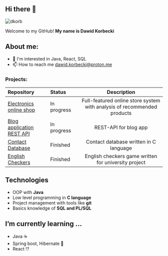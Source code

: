 ## Hi there 👋

<p align="left"> <img src="https://komarev.com/ghpvc/?username=dkorb&label=Profile%20views&color=0e75b6&style=flat" alt="dkorb" /> </p>

Welcome to my GitHub!
 <b> My name is Dawid Korbecki </b>

 ## About me:
- 👀 I'm interested in Java, React, SQL
- 📫 How to reach me dawid.korbecki@proton.me

### Projects:

|Repository|Status&nbsp;&nbsp;&nbsp;&nbsp;&nbsp;&nbsp;&nbsp;&nbsp;|Description|
|:---|:---|:---:|
|[Electronics online shop](https://github.com/DKorb/WebShopApp) |In progress| Full-featured online store system with analysis of recommended products 
|[Blog application REST API](https://github.com/DKorb/rest-blog-app) |In progress| REST-API for blog app
|[Contact Database](https://github.com/DKorb/C-BazaDanych)| Finished | Contact database written in C language |
|[English Checkers](https://github.com/DKorb/Warcaby) | Finished | English checkers game written for university project |


## Technologies
* OOP with **Java**
* Low level programming in **C language**
* Project management with tools like **git**
* Basics knowledge of **SQL and PL/SQL**

##  I’m currently learning ...
* Java :coffee:
* Spring boot, Hibernate 🌱
* React ⁉️
